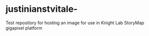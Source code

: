 # justinianstvitale-
Test repository for hosting an image for use in Knight Lab StoryMap gigapixel platform
